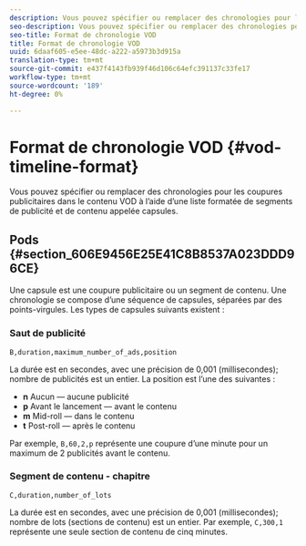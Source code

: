 ```yaml
---
description: Vous pouvez spécifier ou remplacer des chronologies pour les coupures publicitaires dans le contenu VOD à l’aide d’une liste formatée de segments de publicité et de contenu appelée capsules.
seo-description: Vous pouvez spécifier ou remplacer des chronologies pour les coupures publicitaires dans le contenu VOD à l’aide d’une liste formatée de segments de publicité et de contenu appelée capsules.
seo-title: Format de chronologie VOD
title: Format de chronologie VOD
uuid: 6daaf605-e5ee-48dc-a222-a5973b3d915a
translation-type: tm+mt
source-git-commit: e437f4143fb939f46d106c64efc391137c33fe17
workflow-type: tm+mt
source-wordcount: '189'
ht-degree: 0%

---
```



# Format de chronologie VOD {#vod-timeline-format}

Vous pouvez spécifier ou remplacer des chronologies pour les coupures publicitaires dans le contenu VOD à l’aide d’une liste formatée de segments de publicité et de contenu appelée capsules.

## Pods {#section_606E9456E25E41C8B8537A023DDD96CE}

Une capsule est une coupure publicitaire ou un segment de contenu. Une chronologie se compose d’une séquence de capsules, séparées par des points-virgules. Les types de capsules suivants existent :

### Saut de publicité

```
B,duration,maximum_number_of_ads,position
```

La durée est en secondes, avec une précision de 0,001 (millisecondes); nombre de publicités est un entier. La position est l’une des suivantes :
* **n** Aucun — aucune publicité
* **p** Avant le lancement — avant le contenu
* **m** Mid-roll — dans le contenu
* **t** Post-roll — après le contenu

Par exemple, `B,60,2,p` représente une coupure d’une minute pour un maximum de 2 publicités avant le contenu.

### Segment de contenu - chapitre

```
C,duration,number_of_lots
```

La durée est en secondes, avec une précision de 0,001 (millisecondes); nombre de lots (sections de contenu) est un entier. Par exemple, `C,300,1` représente une seule section de contenu de cinq minutes.